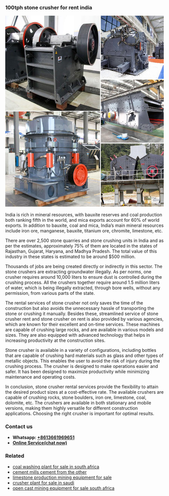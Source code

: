 <h3>100tph stone crusher for rent india</h3><img src='1708309078.jpg' alt=''><p>India is rich in mineral resources, with bauxite reserves and coal production both ranking fifth in the world, and mica exports account for 60% of world exports. In addition to bauxite, coal and mica, India’s main mineral resources include iron ore, manganese, bauxite, titanium ore, chromite, limestone, etc.</p><p>There are over 2,500 stone quarries and stone crushing units in India and as per the estimates, approximately 75% of them are located in the states of Rajasthan, Gujarat, Haryana, and Madhya Pradesh. The total value of this industry in these states is estimated to be around $500 million.</p><p>Thousands of jobs are being created directly or indirectly in this sector. The stone crushers are extracting groundwater illegally. As per norms, one crusher requires around 10,000 liters to ensure dust is controlled during the crushing process. All the crushers together require around 1.5 million liters of water, which is being illegally extracted, through bore wells, without any permission, from various parts of the state.</p><p>The rental services of stone crusher not only saves the time of the construction but also avoids the unnecessary hassle of transporting the stone or crushing it manually. Besides these, streamlined service of stone crusher rent and stone crusher on rent is also provided by various agencies, which are known for their excellent and on-time services. These machines are capable of crushing large rocks, and are available in various models and sizes. They are also equipped with advanced technology that helps in increasing productivity at the construction sites.</p><p>Stone crusher is available in a variety of configurations, including bottles that are capable of crushing hard materials such as glass and other types of metallic objects. This enables the user to avoid the risk of injury during the crushing process. The crusher is designed to make operations easier and safer. It has been designed to maximize productivity while minimizing maintenance and operating costs.</p><p>In conclusion, stone crusher rental services provide the flexibility to attain the desired product sizes at a cost-effective rate. The available crushers are capable of crushing rocks, stone boulders, iron ore, limestone, coal, dolomite, etc. The crushers are available in both stationary and mobile versions, making them highly versatile for different construction applications. Choosing the right crusher is important for optimal results.</p><h3>Contact us</h3><ul><li><strong>Whatsapp:&nbsp;<a href="https://wa.me/8613661969651">+8613661969651</a></strong></li><li><a href="https://swt.shibang-china.com/?git&amp;zhl&amp;100tph stone crusher for rent india"><strong>Online Service(chat now)</strong></a></li></ul><h3>Related</h3><ul><li><a href='coal washing plant for sale in south africa.md'>coal washing plant for sale in south africa</a></li><li><a href='cement mills cement from the other.md'>cement mills cement from the other</a></li><li><a href='limestone production mining equipment for sale.md'>limestone production mining equipment for sale</a></li><li><a href='crusher plant for sale in saudi.md'>crusher plant for sale in saudi</a></li><li><a href='open cast mining equipment for sale south africa.md'>open cast mining equipment for sale south africa</a></li></ul>